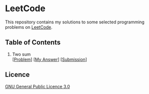 # LeetCode

This repository contains my solutions to some selected programming problems on [LeetCode](https://leetcode.com/).

## Table of Contents

1. Two sum<br>
[[Problem](https://leetcode.com/problems/two-sum/description/)] [[My Answer](src/leetcode/TwoSum.java)] [[Submission](https://leetcode.com/submissions/detail/136909312/)]


## Licence
[GNU General Public Licence 3.0](LICENSE)
